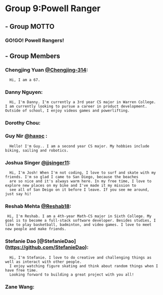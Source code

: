 # Group 9:Powell Ranger

## - Group MOTTO

### GO!GO! Powell Rangers!

## - Group Members

###  Chengjing Yuan [@Chengjing-314](https://github.com/Chengjing-314): 
      Hi, I am a 67.
     
###  Danny Nguyen:
      Hi, I'm Danny. I'm currently a 3rd year CS major in Warren College. I am currently looking to pursue a career in product development. Outside of school, I enjoy videos games and powerlifting.

###  Dorothy Chou:

###  Guy Nir [@haxoc](https://github.com/haxoc) :
      Hello! I'm Guy.. I am a second year CS major. My hobbies include biking, sailing and robotics.

###  Joshua Singer [@jjsinger11](https://github.com/jjsinger11):
      Hi, I'm Josh! When I'm not coding, I love to surf and skate with my friends. I'm so glad I came to San Diego, because the beaches
      are so nice and it's always warm here. In my free time, I love to explore new places on my bike and I've made it my mission to
      see all of San Deigo on it before I leave. If you see me around, just say hi!

###  Reshab Mehta [@Reshab18](https://github.com/Reshab18):
     Hi, I'm Reshab. I am a 4th-year Math-CS major in Sixth College. My goal is to become a full-stack software developer. Besides studies, I like to play basketball, badminton, and video games. I love to meet new people and make friends. 

###  Stefanie Dao [@StefanieDao] (https://github.com/StefanieDao):
      Hi, I'm Stefanie. I love to do creative and challenging things as well as interact with other people. 
      I enjoy watching figure skating and think about random things when I have free time. 
      Looking forward to building a great project with you all! 
###  Zane Wang:
